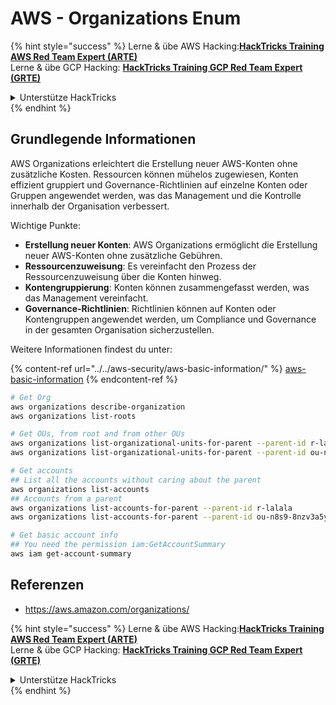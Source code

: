 # AWS - Organizations Enum

{% hint style="success" %}
Lerne & übe AWS Hacking:<img src="/.gitbook/assets/image.png" alt="" data-size="line">[**HackTricks Training AWS Red Team Expert (ARTE)**](https://training.hacktricks.xyz/courses/arte)<img src="/.gitbook/assets/image.png" alt="" data-size="line">\
Lerne & übe GCP Hacking: <img src="/.gitbook/assets/image (2).png" alt="" data-size="line">[**HackTricks Training GCP Red Team Expert (GRTE)**<img src="/.gitbook/assets/image (2).png" alt="" data-size="line">](https://training.hacktricks.xyz/courses/grte)

<details>

<summary>Unterstütze HackTricks</summary>

* Überprüfe die [**Abonnementpläne**](https://github.com/sponsors/carlospolop)!
* **Tritt der** 💬 [**Discord-Gruppe**](https://discord.gg/hRep4RUj7f) oder der [**Telegram-Gruppe**](https://t.me/peass) bei oder **folge** uns auf **Twitter** 🐦 [**@hacktricks\_live**](https://twitter.com/hacktricks\_live)**.**
* **Teile Hacking-Tricks, indem du PRs an die** [**HackTricks**](https://github.com/carlospolop/hacktricks) und [**HackTricks Cloud**](https://github.com/carlospolop/hacktricks-cloud) GitHub-Repos einreichst.

</details>
{% endhint %}

## Grundlegende Informationen

AWS Organizations erleichtert die Erstellung neuer AWS-Konten ohne zusätzliche Kosten. Ressourcen können mühelos zugewiesen, Konten effizient gruppiert und Governance-Richtlinien auf einzelne Konten oder Gruppen angewendet werden, was das Management und die Kontrolle innerhalb der Organisation verbessert.

Wichtige Punkte:

* **Erstellung neuer Konten**: AWS Organizations ermöglicht die Erstellung neuer AWS-Konten ohne zusätzliche Gebühren.
* **Ressourcenzuweisung**: Es vereinfacht den Prozess der Ressourcenzuweisung über die Konten hinweg.
* **Kontengruppierung**: Konten können zusammengefasst werden, was das Management vereinfacht.
* **Governance-Richtlinien**: Richtlinien können auf Konten oder Kontengruppen angewendet werden, um Compliance und Governance in der gesamten Organisation sicherzustellen.

Weitere Informationen findest du unter:

{% content-ref url="../../aws-security/aws-basic-information/" %}
[aws-basic-information](../../aws-security/aws-basic-information/)
{% endcontent-ref %}
```bash
# Get Org
aws organizations describe-organization
aws organizations list-roots

# Get OUs, from root and from other OUs
aws organizations list-organizational-units-for-parent --parent-id r-lalala
aws organizations list-organizational-units-for-parent --parent-id ou-n8s9-8nzv3a5y

# Get accounts
## List all the accounts without caring about the parent
aws organizations list-accounts
## Accounts from a parent
aws organizations list-accounts-for-parent --parent-id r-lalala
aws organizations list-accounts-for-parent --parent-id ou-n8s9-8nzv3a5y

# Get basic account info
## You need the permission iam:GetAccountSummary
aws iam get-account-summary
```
## Referenzen

* https://aws.amazon.com/organizations/

{% hint style="success" %}
Lerne & übe AWS Hacking:<img src="/.gitbook/assets/image.png" alt="" data-size="line">[**HackTricks Training AWS Red Team Expert (ARTE)**](https://training.hacktricks.xyz/courses/arte)<img src="/.gitbook/assets/image.png" alt="" data-size="line">\
Lerne & übe GCP Hacking: <img src="/.gitbook/assets/image (2).png" alt="" data-size="line">[**HackTricks Training GCP Red Team Expert (GRTE)**<img src="/.gitbook/assets/image (2).png" alt="" data-size="line">](https://training.hacktricks.xyz/courses/grte)

<details>

<summary>Unterstütze HackTricks</summary>

* Überprüfe die [**Abonnementpläne**](https://github.com/sponsors/carlospolop)!
* **Tritt der** 💬 [**Discord-Gruppe**](https://discord.gg/hRep4RUj7f) oder der [**Telegram-Gruppe**](https://t.me/peass) bei oder **folge** uns auf **Twitter** 🐦 [**@hacktricks\_live**](https://twitter.com/hacktricks\_live)**.**
* **Teile Hacking-Tricks, indem du PRs an die** [**HackTricks**](https://github.com/carlospolop/hacktricks) und [**HackTricks Cloud**](https://github.com/carlospolop/hacktricks-cloud) GitHub-Repos einreichst.

</details>
{% endhint %}
